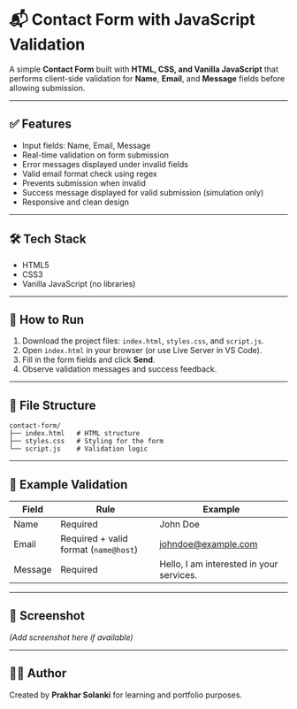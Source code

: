 # 📬 Contact Form with JavaScript Validation

A simple **Contact Form** built with **HTML, CSS, and Vanilla JavaScript** that performs client-side validation for **Name**, **Email**, and **Message** fields before allowing submission.

---

## ✅ Features

- Input fields: Name, Email, Message
- Real-time validation on form submission
- Error messages displayed under invalid fields
- Valid email format check using regex
- Prevents submission when invalid
- Success message displayed for valid submission (simulation only)
- Responsive and clean design

---

## 🛠 Tech Stack

- HTML5
- CSS3
- Vanilla JavaScript (no libraries)

---

## 🚀 How to Run

1. Download the project files: `index.html`, `styles.css`, and `script.js`.
2. Open `index.html` in your browser (or use Live Server in VS Code).
3. Fill in the form fields and click **Send**.
4. Observe validation messages and success feedback.

---

## 📂 File Structure

```
contact-form/
├── index.html   # HTML structure
├── styles.css   # Styling for the form
└── script.js    # Validation logic
```

---

## 🔁 Example Validation

| Field   | Rule                                   | Example                          |
|---------|---------------------------------------|-----------------------------------|
| Name    | Required                              | John Doe                         |
| Email   | Required + valid format (`name@host`) | johndoe@example.com              |
| Message | Required                              | Hello, I am interested in your services. |

---

## 📸 Screenshot
*(Add screenshot here if available)*

---

## 👨‍💻 Author

Created by **Prakhar Solanki** for learning and portfolio purposes.
